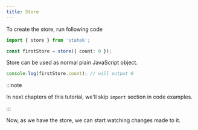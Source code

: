 ```yaml
---
title: Store
---
```


To create the store, run following code

```ts
import { store } from 'statek';

const firstStore = store({ count: 0 });
```

Store can be used as normal plain JavaScript object.

```ts
console.log(firstStore.count); // will output 0
```

:::note

In next chapters of this tutorial, we'll skip `import` section in code examples.

:::

Now, as we have the store, we can start watching changes made to it.
